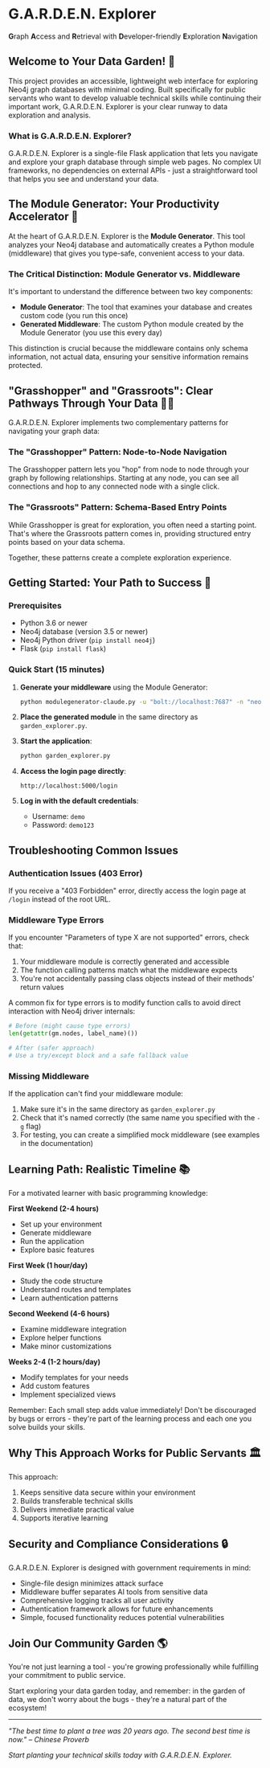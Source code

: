 # G.A.R.D.E.N. Explorer

**G**raph **A**ccess and **R**etrieval with **D**eveloper-friendly **E**xploration **N**avigation

## Welcome to Your Data Garden! 🌱

This project provides an accessible, lightweight web interface for exploring Neo4j graph databases with minimal coding. Built specifically for public servants who want to develop valuable technical skills while continuing their important work, G.A.R.D.E.N. Explorer is your clear runway to data exploration and analysis.

### What is G.A.R.D.E.N. Explorer?

G.A.R.D.E.N. Explorer is a single-file Flask application that lets you navigate and explore your graph database through simple web pages. No complex UI frameworks, no dependencies on external APIs - just a straightforward tool that helps you see and understand your data.

## The Module Generator: Your Productivity Accelerator 🚀

At the heart of G.A.R.D.E.N. Explorer is the **Module Generator**. This tool analyzes your Neo4j database and automatically creates a Python module (middleware) that gives you type-safe, convenient access to your data.

### The Critical Distinction: Module Generator vs. Middleware

It's important to understand the difference between two key components:

- **Module Generator**: The tool that examines your database and creates custom code (you run this once)
- **Generated Middleware**: The custom Python module created by the Module Generator (you use this every day)

This distinction is crucial because the middleware contains only schema information, not actual data, ensuring your sensitive information remains protected.

## "Grasshopper" and "Grassroots": Clear Pathways Through Your Data 🦗🌿

G.A.R.D.E.N. Explorer implements two complementary patterns for navigating your graph data:

### The "Grasshopper" Pattern: Node-to-Node Navigation

The Grasshopper pattern lets you "hop" from node to node through your graph by following relationships. Starting at any node, you can see all connections and hop to any connected node with a single click.

### The "Grassroots" Pattern: Schema-Based Entry Points

While Grasshopper is great for exploration, you often need a starting point. That's where the Grassroots pattern comes in, providing structured entry points based on your data schema.

Together, these patterns create a complete exploration experience.

## Getting Started: Your Path to Success 🌟

### Prerequisites

- Python 3.6 or newer
- Neo4j database (version 3.5 or newer)
- Neo4j Python driver (`pip install neo4j`)
- Flask (`pip install flask`)

### Quick Start (15 minutes)

1. **Generate your middleware** using the Module Generator:
   ```bash
   python modulegenerator-claude.py -u "bolt://localhost:7687" -n "neo4j" -p "your_password" -g "graph_middleware"
   ```

2. **Place the generated module** in the same directory as `garden_explorer.py`.

3. **Start the application**:
   ```bash
   python garden_explorer.py
   ```

4. **Access the login page directly**:
   ```
   http://localhost:5000/login
   ```

5. **Log in with the default credentials**:
   - Username: `demo`
   - Password: `demo123`

## Troubleshooting Common Issues

### Authentication Issues (403 Error)
If you receive a "403 Forbidden" error, directly access the login page at `/login` instead of the root URL.

### Middleware Type Errors
If you encounter "Parameters of type X are not supported" errors, check that:

1. Your middleware module is correctly generated and accessible
2. The function calling patterns match what the middleware expects
3. You're not accidentally passing class objects instead of their methods' return values

A common fix for type errors is to modify function calls to avoid direct interaction with Neo4j driver internals:

```python
# Before (might cause type errors)
len(getattr(gm.nodes, label_name)())

# After (safer approach)
# Use a try/except block and a safe fallback value
```

### Missing Middleware
If the application can't find your middleware module:

1. Make sure it's in the same directory as `garden_explorer.py`
2. Check that it's named correctly (the same name you specified with the `-g` flag)
3. For testing, you can create a simplified mock middleware (see examples in the documentation)

## Learning Path: Realistic Timeline 📚

For a motivated learner with basic programming knowledge:

**First Weekend (2-4 hours)**
- Set up your environment
- Generate middleware
- Run the application
- Explore basic features

**First Week (1 hour/day)**
- Study the code structure
- Understand routes and templates
- Learn authentication patterns

**Second Weekend (4-6 hours)**
- Examine middleware integration
- Explore helper functions
- Make minor customizations

**Weeks 2-4 (1-2 hours/day)**
- Modify templates for your needs
- Add custom features
- Implement specialized views

Remember: Each small step adds value immediately! Don't be discouraged by bugs or errors - they're part of the learning process and each one you solve builds your skills.

## Why This Approach Works for Public Servants 🏛️

This approach:
1. Keeps sensitive data secure within your environment
2. Builds transferable technical skills
3. Delivers immediate practical value
4. Supports iterative learning

## Security and Compliance Considerations 🔒

G.A.R.D.E.N. Explorer is designed with government requirements in mind:
- Single-file design minimizes attack surface
- Middleware buffer separates AI tools from sensitive data
- Comprehensive logging tracks all user activity
- Authentication framework allows for future enhancements
- Simple, focused functionality reduces potential vulnerabilities

## Join Our Community Garden 🌎

You're not just learning a tool - you're growing professionally while fulfilling your commitment to public service.

Start exploring your data garden today, and remember: in the garden of data, we don't worry about the bugs - they're a natural part of the ecosystem!

---

*"The best time to plant a tree was 20 years ago. The second best time is now." – Chinese Proverb*

*Start planting your technical skills today with G.A.R.D.E.N. Explorer.*
